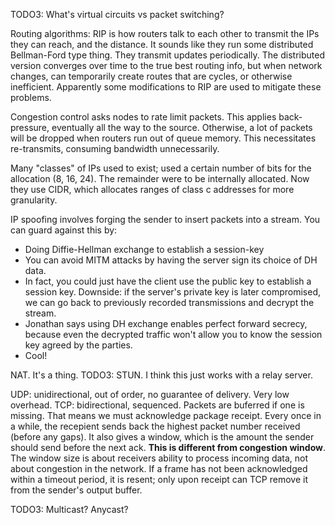 TODO3: What's virtual circuits vs packet switching?

Routing algorithms: RIP is how routers talk to each other to transmit
the IPs they can reach, and the distance. It sounds like they run some
distributed Bellman-Ford type thing. They transmit updates
periodically. The distributed version converges over time to the true
best routing info, but when network changes, can temporarily create
routes that are cycles, or otherwise inefficient. Apparently some
modifications to RIP are used to mitigate these problems.

Congestion control asks nodes to rate limit packets. This applies
back-pressure, eventually all the way to the source. Otherwise, a lot
of packets will be dropped when routers run out of queue memory. This
necessitates re-transmits, consuming bandwidth unnecessarily.

Many "classes" of IPs used to exist; used a certain number of bits for
the allocation (8, 16, 24). The remainder were to be internally
allocated. Now they use CIDR, which allocates ranges of class c
addresses for more granularity.

IP spoofing involves forging the sender to insert packets into a
stream. You can guard against this by:

* Doing Diffie-Hellman exchange to establish a session-key
* You can avoid MITM attacks by having the server sign its choice of
  DH data.
* In fact, you could just have the client use the public key to
  establish a session key. Downside: if the server's private key is
  later compromised, we can go back to previously recorded
  transmissions and decrypt the stream.
* Jonathan says using DH exchange enables perfect forward secrecy,
  because even the decrypted traffic won't allow you to know the
  session key agreed by the parties.
* Cool!

NAT. It's a thing. TODO3: STUN. I think this just works with a relay
server.

UDP: unidirectional, out of order, no guarantee of delivery. Very low
overhead. TCP: bidirectional, sequenced. Packets are buferred if one
is missing. That means we must acknowledge package receipt. Every once
in a while, the recepient sends back the highest packet number
received (before any gaps). It also gives a window, which is the
amount the sender should send before the next ack. **This is different
from congestion window**. The window size is about receivers ability
to process incoming data, not about congestion in the network. If a
frame has not been acknowledged within a timeout period, it is resent;
only upon receipt can TCP remove it from the sender's output buffer.

TODO3: Multicast? Anycast?
